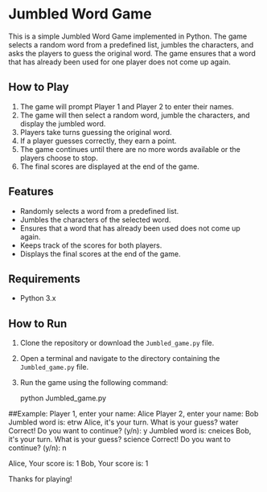 # Jumbled Word Game

This is a simple Jumbled Word Game implemented in Python. The game selects a random word from a predefined list, jumbles the characters, and asks the players to guess the original word. The game ensures that a word that has already been used for one player does not come up again.

## How to Play

1. The game will prompt Player 1 and Player 2 to enter their names.
2. The game will then select a random word, jumble the characters, and display the jumbled word.
3. Players take turns guessing the original word.
4. If a player guesses correctly, they earn a point.
5. The game continues until there are no more words available or the players choose to stop.
6. The final scores are displayed at the end of the game.

## Features

- Randomly selects a word from a predefined list.
- Jumbles the characters of the selected word.
- Ensures that a word that has already been used does not come up again.
- Keeps track of the scores for both players.
- Displays the final scores at the end of the game.

## Requirements

- Python 3.x

## How to Run

1. Clone the repository or download the `Jumbled_game.py` file.
2. Open a terminal and navigate to the directory containing the `Jumbled_game.py` file.
3. Run the game using the following command:
   
   python Jumbled_game.py

##Example:
Player 1, enter your name: Alice
Player 2, enter your name: Bob
Jumbled word is: etrw
Alice, it's your turn.
What is your guess? water
Correct!
Do you want to continue? (y/n): y
Jumbled word is: cneices
Bob, it's your turn.
What is your guess? science
Correct!
Do you want to continue? (y/n): n

Alice, Your score is: 1
Bob, Your score is: 1

Thanks for playing!
